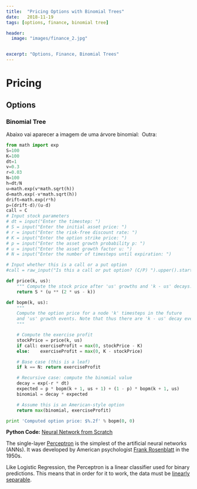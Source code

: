 ```yaml
---
title:  "Pricing Options with Binomial Trees"
date:   2018-11-19
tags: [options, finance, binomial tree]

header:
  image: "images/finance_2.jpg"


excerpt: "Options, Finance, Binomial Trees"
---
```

# Pricing
## Options
### Binomial Tree

Abaixo vai aparecer a imagem de uma árvore binomial:
<img src="{{ site.url }}{{ site.baseurl }}/assets/images/binomialtree2.png" alt="">
Outra:
<img src="{{ site.url }}{{ site.baseurl }}/assets/images/binomialtree.gif" alt="">

```python
from math import exp
S=100
K=100
dt=1
v=0.3
r=0.03
N=100
h=dt/N
u=math.exp(v*math.sqrt(h))
d=math.exp(-v*math.sqrt(h))
drift=math.exp(r*h)
p=(drift-d)/(u-d)
call = C
# Input stock parameters
# dt = input("Enter the timestep: ")
# S = input("Enter the initial asset price: ")
# r = input("Enter the risk-free discount rate: ")
# K = input("Enter the option strike price: ")
# p = input("Enter the asset growth probability p: ")
# u = input("Enter the asset growth factor u: ")
# N = input("Enter the number of timesteps until expiration: ")

# Input whether this is a call or a put option
#call = raw_input("Is this a call or put option? (C/P) ").upper().startswith("C")

def price(k, us):
    """ Compute the stock price after 'us' growths and 'k - us' decays. """
    return S * (u ** (2 * us - k))

def bopm(k, us):
    """
    Compute the option price for a node 'k' timesteps in the future
    and 'us' growth events. Note that thus there are 'k - us' decay events.
    """

    # Compute the exercise profit
    stockPrice = price(k, us)
    if call: exerciseProfit = max(0, stockPrice - K)
    else:    exerciseProfit = max(0, K - stockPrice)

    # Base case (this is a leaf)
    if k == N: return exerciseProfit

    # Recursive case: compute the binomial value
    decay = exp(-r * dt)
    expected = p * bopm(k + 1, us + 1) + (1 - p) * bopm(k + 1, us)
    binomial = decay * expected

    # Assume this is an American-style option
    return max(binomial, exerciseProfit)

print 'Computed option price: $%.2f' % bopm(0, 0)
```

**Python Code:** [Neural Network from Scratch](https://github.com/jtsulliv/ML-from-scratch/tree/master/Neural-Networks)

The single-layer [Perceptron](https://en.wikipedia.org/wiki/Perceptron) is the simplest of the artificial neural networks (ANNs).  It was developed by American psychologist [Frank Rosenblatt](https://en.wikipedia.org/wiki/Frank_Rosenblatt) in the 1950s.  

Like Logistic Regression, the Perceptron is a linear classifier used for binary predictions.  This means that in order for it to work, the data must be [linearly separable](https://en.wikipedia.org/wiki/Linear_separability).
